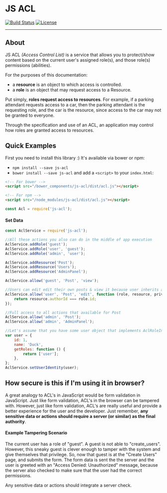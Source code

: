# JS ACL

[![Build Status](https://travis-ci.org/StyleT/js-acl.svg?branch=master)](https://travis-ci.org/StyleT/js-acl)
[![License](https://img.shields.io/badge/license-BSD--3--Clause-blue.svg)](https://github.com/StyleT/js-acl/blob/master/LICENSE)

---

## About
JS ACL _(Access Control List)_ is a service that allows you to protect/show content based on the current user's assigned role(s),
and those role(s) permissions (abilities).

For the purposes of this documentation:
- a **resource** is an object to which access is controlled.
- a **role** is an object that may request access to a Resource.

Put simply, **roles request access to resources**. For example, if a parking attendant requests access to a car,
then the parking attendant is the requesting role, and the car is the resource, since access to the car may not be granted to everyone.

Through the specification and use of an ACL, an application may control how roles are granted access to resources.

## Quick Examples
First you need to install this library :) It's available via bower or npm:
- `npm install --save js-acl`
- `bower install --save js-acl` and add a `<script>` to your `index.html`:

```html
<!-- For bower -->
<script src="/bower_components/js-acl/dist/acl.js"></script>

<!-- For npm -->
<script src="/node_modules/js-acl/dist/acl.js"></script>
```
```js
const Acl = require('js-acl');
```

#### Set Data
```js
const AclService = require('js-acl');

//All these actions you also can do in the middle of app execution
AclService.addRole('guest');
AclService.addRole('user', 'guest');
AclService.addRole('admin', 'user');

AclService.addResource('Post');
AclService.addResource('Users');
AclService.addResource('AdminPanel');

AclService.allow('guest', 'Post', 'view');

//Users can edit edit their own posts & view it because user inherits all guest permissions
AclService.allow('user', 'Post', 'edit', function (role, resource, privilege) {
    return resource.authorId === role.id;
});

//Full access to all actions that available for Post
AclService.allow('admin', 'Post');
AclService.allow('admin', 'AdminPanel');

//Let's assume that you have some user object that implements AclRoleInterface. This is optional feature.
var user = {
    id: 1,
    name: 'Duck',
    getRoles: function () {
        return ['user'];
    },
};
AclService.setUserIdentity(user);
```


## How secure is this if I'm using it in browser?

A great analogy to ACL's in JavaScript would be form validation in JavaScript.  Just like form validation, ACL's in the
browser can be tampered with. However, just like form validation, ACL's are really useful and provide a better experience
for the user and the developer. Just remember, **any sensitive data or actions should require a server (or similar) as the final authority**.

#### Example Tampering Scenario

The current user has a role of "guest".  A guest is not able to "create_users". However, this sneaky guest is clever
enough to tamper with the system and give themselves that privilege. So, now that guest is at the "Create Users" page,
and submits the form. The form data is sent the the server and the user is greeted with an "Access Denied: Unauthorized"
message, because the server also checked to make sure that the user had the correct permissions.

Any sensitive data or actions should integrate a server check.
